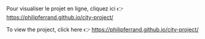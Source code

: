 Pour visualiser le projet en ligne, cliquez ici 👉 https://philipferrand.github.io/city-project/

To view the project, click here 👉 https://philipferrand.github.io/city-project/
